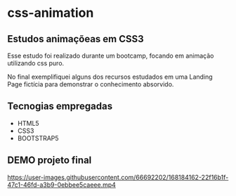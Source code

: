 # css-animation

## Estudos animaçõeas em CSS3
<p>Esse estudo foi realizado durante um bootcamp, focando em animação utilizando css puro.</p>
<p>No final exemplifiquei alguns dos recursos estudados em uma Landing Page fictícia para demonstrar o conhecimento absorvido.</p>

## Tecnogias empregadas 
<ul>
  <li>HTML5</li>
  <li>CSS3</li>
  <li>BOOTSTRAP5</li>
</ul>

## DEMO projeto final

https://user-images.githubusercontent.com/66692202/168184162-22f16b1f-47c1-46fd-a3b9-0ebbee5caeee.mp4

